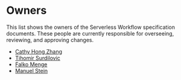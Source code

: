 # Owners

This list shows the owners of the Serverless Workflow specification documents.
These people are currently responsible for overseeing, reviewing, and approving changes.

* [Cathy Hong Zhang](https://github.com/cathyhongzhang)
* [Tihomir Surdilovic](https://github.com/tsurdilo)
* [Falko Menge](https://github.com/falko)
* [Manuel Stein](https://github.com/manuelstein)
